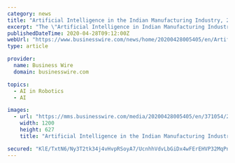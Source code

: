 ```yaml
---
category: news
title: "Artificial Intelligence in the Indian Manufacturing Industry, 2020: Trends, Insights, Use Cases, Case Studies - ResearchAndMarkets.com"
excerpt: "The \"Artificial Intelligence in Indian Manufacturing Industry 2020\" report has been added to ResearchAndMarkets.com's offering. Manufacturing companies in India have been digitizing their plants with advanced process controls,"
publishedDateTime: 2020-04-28T09:12:00Z
webUrl: "https://www.businesswire.com/news/home/20200428005405/en/Artificial-Intelligence-Indian-Manufacturing-Industry-2020-Trends"
type: article

provider:
  name: Business Wire
  domain: businesswire.com

topics:
  - AI in Robotics
  - AI

images:
  - url: "https://mms.businesswire.com/media/20200428005405/en/371054/23/ResearchAndMarkets_800px.jpg"
    width: 1200
    height: 627
    title: "Artificial Intelligence in the Indian Manufacturing Industry, 2020: Trends, Insights, Use Cases, Case Studies - ResearchAndMarkets.com"

secured: "KlE/TxtN6/Ny3T2tk34j4vHvpRSoyA7/UcnhhVdvLbGiDx4wFErEHVP32MqPn76W/4puRZYpikm+Iv11LyMLgZlBa9mht4fqwKsR0inDhaPlUF1R/myie/GApz9Zwaei+BX85OVqKB8cc751OkIJGF9U5mBiFJic8olcGU8XZfq0s9gPt3b51LSXO+dOBec77Y6gdvuusasj/bLUFSz5f4a4RfID2wqpnfeim1s/CsPfPSEdY7Qq5dypNNrs+7BMK6+cgzOaunpbv6B0yqmRiIItA8T4hPPNUoI+h0Y8RyYKRtXpYstD/Is/EG8IoS4kRqbe+Oy2JPIKQ7neiw2cjcY2Z3Tqe1/zGtDWSGz/EYJ7srpOFGRYFEQCSNlCluVTUgew3JInTb8c4HOWworFm2XJm8aP6BBPflLZxuWGisK40oHIntvoCnKZE/E3kOnCi7WPj0SqrVJJrSR/0sbztMldwgmmSIpidvgeLtufnlE=;MtpnP+Br8tk0F/p1qcl6Tw=="
---
```


